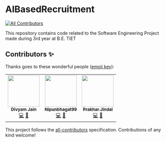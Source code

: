 # AIBasedRecruitment
<!-- ALL-CONTRIBUTORS-BADGE:START - Do not remove or modify this section -->
[![All Contributors](https://img.shields.io/badge/all_contributors-3-orange.svg?style=flat-square)](#contributors-)
<!-- ALL-CONTRIBUTORS-BADGE:END -->
This repository contains code related to the Software Engineering Project made during 3rd year at B.E. TIET

## Contributors ✨

Thanks goes to these wonderful people ([emoji key](https://allcontributors.org/docs/en/emoji-key)):

<!-- ALL-CONTRIBUTORS-LIST:START - Do not remove or modify this section -->
<!-- prettier-ignore-start -->
<!-- markdownlint-disable -->
<table>
  <tr>
    <td align="center"><a href="https://github.com/Divyamdj"><img src="https://avatars2.githubusercontent.com/u/43097792?v=4" width="100px;" alt=""/><br /><sub><b>Divyam Jain</b></sub></a><br /><a href="https://github.com/jsparmani/AIBasedRecruitment/commits?author=Divyamdj" title="Code">💻</a> <a href="#projectManagement-Divyamdj" title="Project Management">📆</a></td>
    <td align="center"><a href="https://github.com/Nipunbhagat99"><img src="https://avatars3.githubusercontent.com/u/48182696?v=4" width="100px;" alt=""/><br /><sub><b>Nipunbhagat99</b></sub></a><br /><a href="https://github.com/jsparmani/AIBasedRecruitment/commits?author=Nipunbhagat99" title="Code">💻</a> <a href="#projectManagement-Nipunbhagat99" title="Project Management">📆</a></td>
    <td align="center"><a href="https://github.com/PrakharJindal"><img src="https://avatars2.githubusercontent.com/u/43956788?v=4" width="100px;" alt=""/><br /><sub><b>Prakhar Jindal</b></sub></a><br /><a href="https://github.com/jsparmani/AIBasedRecruitment/commits?author=PrakharJindal" title="Code">💻</a> <a href="#projectManagement-PrakharJindal" title="Project Management">📆</a></td>
  </tr>
</table>

<!-- markdownlint-enable -->
<!-- prettier-ignore-end -->
<!-- ALL-CONTRIBUTORS-LIST:END -->

This project follows the [all-contributors](https://github.com/all-contributors/all-contributors) specification. Contributions of any kind welcome!